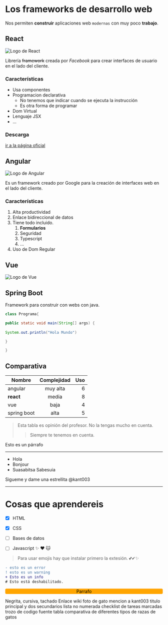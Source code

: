 
# Los frameworks de desarrollo web

Nos permiten **construir** aplicaciones web `modernas` con muy poco __trabajo__. 

## React

![Logo de React][logo_react]


Librería ~~framework~~ creada por *Facebook* para crear interfaces de usuario en el lado del cliente. 



### Características
   
- Usa componentes
- Programacion declarativa
  - No tenemos que indicar cuando se ejecuta la instrucción
  - Es otra forma de programar
- Dom Virtual
- Lenguaje JSX
- ...

### Descarga

[ir a la página oficial](https://reactjs.org)

## Angular 

![Logo de Angular][logo_angular]

Es un framework creado por Google para la creación de interfaces web en el lado del cliente. 



### Características

1. Alta productividad
2. Enlace bidireccional de datos
3. Tiene todo incluido.
   1. **Formularios**
   2. Seguridad
   3. Typescript
   4. ...
4. Uso de Dom Regular
   

## Vue   

![Logo de Vue](imagenes/images.jfif)


## Spring Boot ##

Framework para construir con webs con java.

```java
class Programa{

public static void main(String[] args) {
  
System.out.println("Hola Mundo")

}

}
```

## Comparativa
| Nombre  |  Complejidad   |  Uso   |
|------   | :----------:   | --------:|
|angular  | muy alta   | 6|
|**react**  | media  | 8|
|vue  | baja  | 4|
|spring boot  | alta   | 5|


> Esta tabla es opinión del profesor. No la tengas
> mucho en cuenta.
>>Siempre te tenemos en cuenta. 

<p> Esto es un párrafo</p>

---
<ul>
<li>Hola
<li>Bonjour
<li>Suasabitsa Sabesuia
</ul>
Sigueme y dame una estrellita @kant003 

---



# Cosas que aprendereis

- [X] HTML
- [x] CSS
- [ ] Bases de datos
- [ ] Javascript :sparkles: :heart: :cat:


> Para usar emojis hay que instalar primero la extesión. 💕✔✨


```diff
- esto es un error
! esto es un warning
+ Esto es un info
# Esto está deshabilitado. 

```

<p style="background-color:orange; color: black; border-radius: 4px; text-align: center">Parrafo</p>
















Negrita, cursiva, tachado
Enlace wiki
foto de gato
mencion a kant003
titulo principal y dos secundarios
lista no numerada
checklist de tareas marcadas
trozo de codigo fuente 
tabla comparativa de diferentes tipos de razas de gatos





[logo_react]:
https://cdn1.iconfinder.com/data/icons/programing-development-8/24/react_logo-512.png 

[logo_angular]:
https://cdn.iconscout.com/icon/free/png-256/angular-2752246-2285063.png
